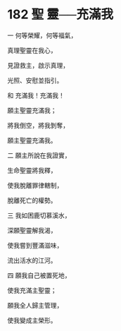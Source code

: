 # 182 聖 靈──充滿我

一 何等榮耀，何等福氣，

真理聖靈在我心，

見證救主，啟示真理，

光照、安慰並指引。

和 充滿我！充滿我！

願主聖靈充滿我；

將我倒空，將我剝奪，

願主聖靈充滿我。

二 願主所說在我證實，

生命聖靈將我釋，

使我脫離罪律轄制，

脫離死亡的權勢。

三 我如困鹿切慕溪水，

深願聖靈解我渴，

使我嘗到豐滿滋味，

流出活水的江河。

四 願我自己被置死地，

使我充滿主聖靈；

願我全人歸主管理，

使我變成主榮形。

